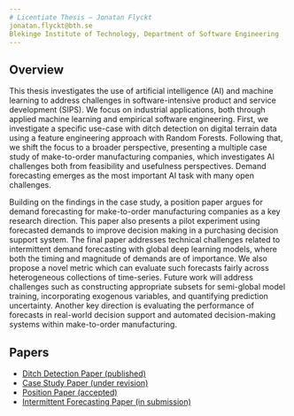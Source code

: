 ```yaml
---
# Licentiate Thesis – Jonatan Flyckt
jonatan.flyckt@bth.se
Blekinge Institute of Technology, Department of Software Engineering
---
```


## Overview

This thesis investigates the use of artificial intelligence (AI) and machine learning to address challenges in software-intensive product and service development (SIPS). We focus on industrial applications, both through applied machine learning and empirical software engineering. First, we investigate a specific use-case with ditch detection on digital terrain data using a feature engineering approach with Random Forests. Following that, we shift the focus to a broader perspective, presenting a multiple case study of make-to-order manufacturing companies, which investigates AI challenges both from feasibility and usefulness perspectives. Demand forecasting emerges as the most important AI task with many open challenges.

Building on the findings in the case study, a position paper argues for demand forecasting for make-to-order manufacturing companies as a key research direction. This paper also presents a pilot experiment using forecasted demands to improve decision making in a purchasing decision support system. The final paper addresses technical challenges related to intermittent demand forecasting with global deep learning models, where both the timing and magnitude of demands are of importance. We also propose a novel metric which can evaluate such forecasts fairly across heterogeneous collections of time-series. Future work will address challenges such as constructing appropriate subsets for semi-global model training, incorporating exogenous variables, and quantifying prediction uncertainty. Another key direction is evaluating the performance of forecasts in real-world decision support and automated decision-making systems within make-to-order manufacturing.

## Papers


- [Ditch Detection Paper (published)](ditch_detection.pdf)
- [Case Study Paper (under revision)](case_study.pdf)
- [Position Paper (accepted)](position_paper.pdf)
- [Intermittent Forecasting Paper (in submission)](global_intermittent_forecasting.pdf)
